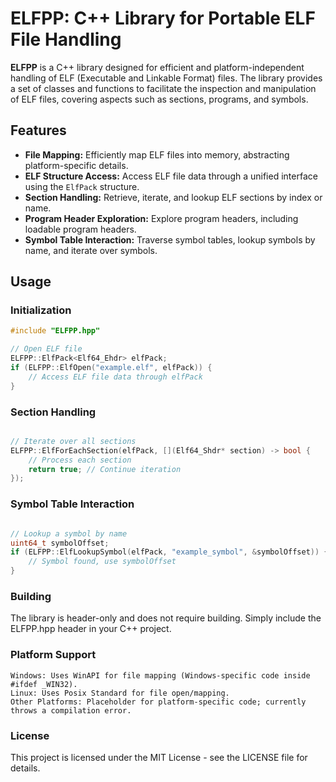 # ELFPP: C++ Library for Portable ELF File Handling

**ELFPP** is a C++ library designed for efficient and platform-independent handling of ELF (Executable and Linkable Format) files. The library provides a set of classes and functions to facilitate the inspection and manipulation of ELF files, covering aspects such as sections, programs, and symbols.

## Features

- **File Mapping:** Efficiently map ELF files into memory, abstracting platform-specific details.
- **ELF Structure Access:** Access ELF file data through a unified interface using the `ElfPack` structure.
- **Section Handling:** Retrieve, iterate, and lookup ELF sections by index or name.
- **Program Header Exploration:** Explore program headers, including loadable program headers.
- **Symbol Table Interaction:** Traverse symbol tables, lookup symbols by name, and iterate over symbols.

## Usage

### Initialization

```cpp
#include "ELFPP.hpp"

// Open ELF file
ELFPP::ElfPack<Elf64_Ehdr> elfPack;
if (ELFPP::ElfOpen("example.elf", elfPack)) {
    // Access ELF file data through elfPack
}
```

### Section Handling

```cpp

// Iterate over all sections
ELFPP::ElfForEachSection(elfPack, [](Elf64_Shdr* section) -> bool {
    // Process each section
    return true; // Continue iteration
});
```

### Symbol Table Interaction

```cpp

// Lookup a symbol by name
uint64_t symbolOffset;
if (ELFPP::ElfLookupSymbol(elfPack, "example_symbol", &symbolOffset)) {
    // Symbol found, use symbolOffset
}
```

### Building

The library is header-only and does not require building. Simply include the ELFPP.hpp header in your C++ project.


### Platform Support

    Windows: Uses WinAPI for file mapping (Windows-specific code inside #ifdef _WIN32).
    Linux: Uses Posix Standard for file open/mapping.
    Other Platforms: Placeholder for platform-specific code; currently throws a compilation error.

### License

This project is licensed under the MIT License - see the LICENSE file for details.
